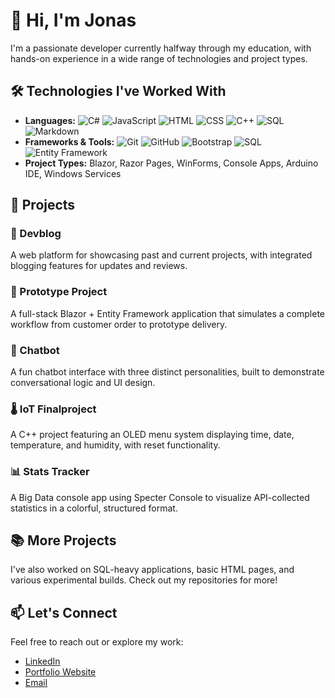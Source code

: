 # 👋 Hi, I'm Jonas

I'm a passionate developer currently halfway through my education, with hands-on experience in a wide range of technologies and project types.

## 🛠️ Technologies I've Worked With
- **Languages:**
![C#](https://img.shields.io/badge/C%23-239120?logo=csharp&logoColor=white&style=plastic)
![JavaScript](https://img.shields.io/badge/JavaScript-F7DF1E?logo=javascript&logoColor=black&style=plastic)
![HTML](https://img.shields.io/badge/HTML5-E34F26?logo=html5&logoColor=white&style=plastic)
![CSS](https://img.shields.io/badge/CSS3-1572B6?logo=css3&logoColor=white&style=plastic)
![C++](https://img.shields.io/badge/C++-00599C?logo=cplusplus&logoColor=white&style=plastic)
![SQL](https://img.shields.io/badge/SQL-00599C?logo=sqlite&logoColor=orange&style=plastic)
![Markdown](https://img.shields.io/badge/Markdown-00599C?logo=markdown&logoColor=black&style=plastic)
- **Frameworks & Tools:** ![Git](https://img.shields.io/badge/Git-F05032?logo=git&logoColor=white&style=plastic)
![GitHub](https://img.shields.io/badge/GitHub-181717?logo=github&logoColor=white&style=plastic)
![Bootstrap](https://img.shields.io/badge/Bootstrap-7952B3?logo=bootstrap&logoColor=white&style=plastic)
![SQL](https://img.shields.io/badge/SQL-4479A1?logo=mysql&logoColor=white&style=plastic)
![Entity Framework](https://img.shields.io/badge/Entity%20Framework-68217A?logo=dotnet&logoColor=white&style=plastic)
- **Project Types:** Blazor, Razor Pages, WinForms, Console Apps, Arduino IDE, Windows Services

## 🚀 Projects

### 📘 Devblog
A web platform for showcasing past and current projects, with integrated blogging features for updates and reviews.

### 🧪 Prototype Project
A full-stack Blazor + Entity Framework application that simulates a complete workflow from customer order to prototype delivery.

### 🤖 Chatbot
A fun chatbot interface with three distinct personalities, built to demonstrate conversational logic and UI design.

### 🌡️ IoT Finalproject
A C++ project featuring an OLED menu system displaying time, date, temperature, and humidity, with reset functionality.

### 📊 Stats Tracker
A Big Data console app using Specter Console to visualize API-collected statistics in a colorful, structured format.

## 📚 More Projects
I've also worked on SQL-heavy applications, basic HTML pages, and various experimental builds. Check out my repositories for more!

## 📫 Let's Connect
Feel free to reach out or explore my work:
- [LinkedIn](#)
- [Portfolio Website](#)
- [Email](mailto:jonasfpetersen1@gmail.com)
